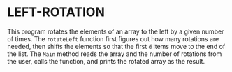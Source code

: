 # LEFT-ROTATION
This program rotates the elements of an array to the left by a given number of times. The `rotateLeft` function first figures out how many rotations are needed, then shifts the elements so that the first `d` items move to the end of the list. The `Main` method reads the array and the number of rotations from the user, calls the function, and prints the rotated array as the result.

